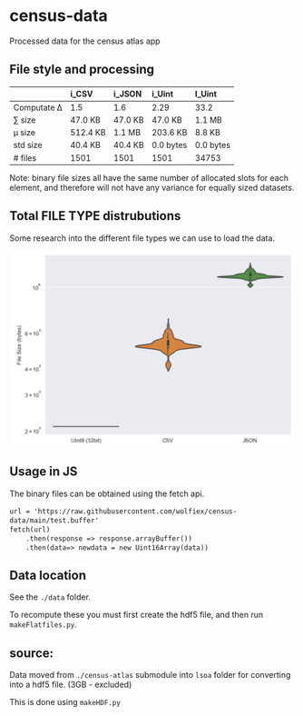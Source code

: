 # census-data
Processed data for the census atlas app

## File style and processing 

|             | i_CSV    | i_JSON   | i_Uint    | l_Uint    |
|:------------|:---------|:---------|:----------|:----------|
| Computate ∆ | 1.5      | 1.6      | 2.29      | 33.2      |
| ∑ size      | 47.0 KB  | 47.0 KB  | 47.0 KB   | 1.1 MB    |
| µ size      | 512.4 KB | 1.1 MB   | 203.6 KB  | 8.8 KB    |
| std size    | 40.4 KB  | 40.4 KB  | 0.0 bytes | 0.0 bytes |
| # files     | 1501     | 1501     | 1501      | 34753     |

Note: binary file sizes all have the same number of allocated slots for each element, and therefore will not have any variance for equally sized datasets. 


## Total FILE TYPE distrubutions 
Some research into the different file types we can use to load the data. 

<img src='./ft.png'>



## Usage in JS
The binary files can be obtained using the fetch api. 
```
url = 'https://raw.githubusercontent.com/wolfiex/census-data/main/test.buffer'
fetch(url)
    .then(response => response.arrayBuffer())
    .then(data=> newdata = new Uint16Array(data))
```




## Data location
See the `./data` folder.

To recompute these you must first create the hdf5 file, and then run `makeFlatfiles.py`.


## source: 
Data moved from `./census-atlas` submodule into `lsoa` folder for converting into a hdf5 file. (3GB - excluded)

This is done using `makeHDF.py`



